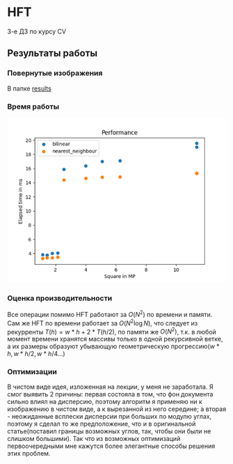 # HFT

3-е ДЗ по курсу CV

## Результаты работы

### Повернутые изображения

В папке [results](https://github.com/IlyaUsmanov/ABBYY_CV22/tree/main/hw3/results)

### Время работы

![alt text](./results/performance.png)


### Оценка производительности

Все операции помимо HFT работают за $O(N^2)$ по времени и памяти. Сам же HFT по времени работает за $O(N^2 \log N)$, что следует из рекурренты $T(h) = w * h + 2 * T(h / 2)$, по памяти же $O(N^2)$, т.к. в любой момент времени хранятся массивы только в одной рекурсивной ветке, а их размеры образуют убывающую геометрическую прогрессию($w * h, w * h / 2, w * h / 4...$)

### Оптимизации

В чистом виде идея, изложенная на лекции, у меня не заработала. Я смог выявить 2 причины: первая состояла в том, что фон документа сильно влиял на дисперсию, поэтому алгоритм я применяю ни к изображению в чистом виде, а к вырезанной из него середине; а вторая - неожиданные всплески дисперсии при больших по модулю углах, поэтому я сделал то же предположение, что и в оригинальной статье(поставил границы возможных углов, так, чтобы они были не слишком большими). Так что из возможных оптимизаций первоочередными мне кажутся более элегантные способы решения этих проблем.
